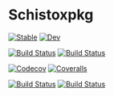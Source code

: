 # Schistoxpkg

[![Stable](https://img.shields.io/badge/docs-stable-blue.svg)](https://mattg3004.github.io/Schistoxpkg.jl/stable)
[![Dev](https://img.shields.io/badge/docs-dev-blue.svg)](https://mattg3004.github.io/Schistoxpkg.jl/dev)

[![Build Status](https://travis-ci.com/mattg3004/Schistoxpkg.jl.svg?branch=master)](https://travis-ci.com/mattg3004/Schistoxpkg.jl)
[![Build Status](https://ci.appveyor.com/api/projects/status/github/mattg3004/Schistoxpkg.jl?svg=true)](https://ci.appveyor.com/project/mattg3004/Schistoxpkg-jl)

[![Codecov](https://codecov.io/gh/mattg3004/Schistoxpkg.jl/branch/master/graph/badge.svg)](https://codecov.io/gh/mattg3004/Schistoxpkg.jl)
[![Coveralls](https://coveralls.io/repos/github/mattg3004/Schistoxpkg.jl/badge.svg?branch=master)](https://coveralls.io/github/mattg3004/Schistoxpkg.jl?branch=master)

[![Build Status](https://api.cirrus-ci.com/github/mattg3004/Schistoxpkg.jl.svg)](https://cirrus-ci.com/github/mattg3004/Schistoxpkg.jl)
[![Build Status](https://cloud.drone.io/api/badges/mattg3004/Schistoxpkg.jl/status.svg)](https://cloud.drone.io/mattg3004/Schistoxpkg.jl)
